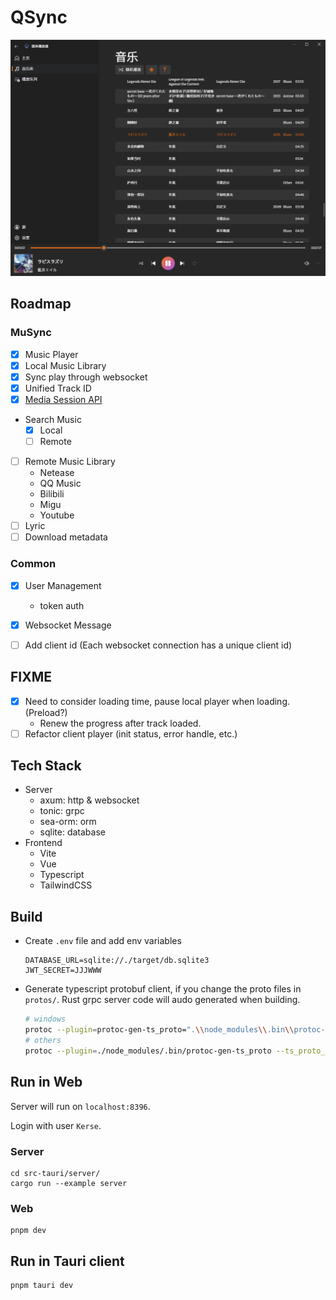 # QSync

![playing](docs/img/playing.png)

## Roadmap

### MuSync
- [x] Music Player
- [x] Local Music Library
- [x] Sync play through websocket
- [x] Unified Track ID
- [x] [Media Session API](https://developer.mozilla.org/en-US/docs/Web/API/MediaSession)
- Search Music
   - [x] Local
   - [ ] Remote
- [ ] Remote Music Library
   - Netease
   - QQ Music
   - Bilibili
   - Migu
   - Youtube
- [ ] Lyric
- [ ] Download metadata

### Common

- [x] User Management
   - token auth
- [x] Websocket Message
- [ ] Add client id (Each websocket connection has a unique client id)


## FIXME
- [x] Need to consider loading time, pause local player when loading. (Preload?)
   - Renew the progress after track loaded.
- [ ] Refactor client player (init status, error handle, etc.)

## Tech Stack

- Server
   - axum: http & websocket
   - tonic: grpc
   - sea-orm: orm
   - sqlite: database
- Frontend
   - Vite
   - Vue
   - Typescript
   - TailwindCSS

## Build

- Create `.env` file and add env variables
   ```env
   DATABASE_URL=sqlite://./target/db.sqlite3
   JWT_SECRET=JJJWWW
   ```

- Generate typescript protobuf client, if you change the proto files in `protos/`. Rust grpc server code will audo generated when building.
   ```bash
   # windows
   protoc --plugin=protoc-gen-ts_proto=".\\node_modules\\.bin\\protoc-gen-ts_proto.cmd" --ts_proto_out=./src/generated --ts_proto_opt=esModuleInterop=true --ts_proto_opt=outputClientImpl=grpc-web ./protos/musync.proto
   # others
   protoc --plugin=./node_modules/.bin/protoc-gen-ts_proto --ts_proto_out=./src/generated --ts_proto_opt=esModuleInterop=true --ts_proto_opt=outputClientImpl=grpc-web ./protos/musync.proto
   ```

## Run in Web

Server will run on `localhost:8396`.

Login with user `Kerse`.

### Server
```
cd src-tauri/server/
cargo run --example server
```

### Web
```
pnpm dev
```

## Run in Tauri client
```
pnpm tauri dev
```
